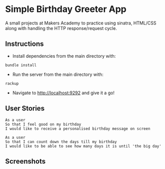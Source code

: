 # Simple Birthday Greeter App

A small projects at Makers Academy to practice using sinatra, HTML/CSS along with handling the HTTP response/request cycle.

## Instructions

- Install dependencies from the main directory with:

```
bundle install
```

- Run the server from the main directory with:

```
rackup
```

- Navigate to <http://localhost:9292> and give it a go!

## User Stories

```
As a user
So that I feel good on my birthday
I would like to receive a personalised birthday message on screen

As a user
So that I can count down the days till my birthday
I would like to be able to see how many days it is until 'the big day'
```

## Screenshots

